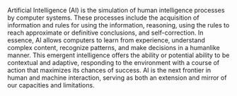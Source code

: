 
Artificial Intelligence (AI) is the simulation of human intelligence processes by computer systems. These processes include the acquisition of information and rules for using the information, reasoning, using the rules to reach approximate or definitive conclusions, and self-correction. In essence, AI allows computers to learn from experience, understand complex content, recognize patterns, and make decisions in a humanlike manner. This emergent intelligence offers the ability or potential ability to be contextual and adaptive, responding to the environment with a course of action that maximizes its chances of success. AI is the next frontier in human and machine interaction, serving as both an extension and mirror of our capacities and limitations.

